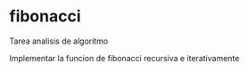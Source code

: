 # fibonacci
Tarea analisis de algoritmo

Implementar la funcion de fibonacci recursiva e iterativamente
